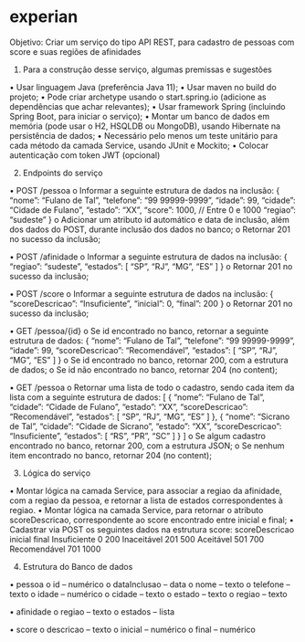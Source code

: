 # experian

Objetivo: Criar um serviço do tipo API REST, para cadastro de pessoas com score e suas regiões de afinidades 


1.	Para a construção desse serviço, algumas premissas e sugestões

•	Usar linguagem Java (preferência Java 11);
•	Usar maven no build do projeto;
•	Pode criar archetype usando o start.spring.io (adicione as dependências que achar relevantes);
•	Usar framework Spring (incluindo Spring Boot, para iniciar o serviço);
•	Montar um banco de dados em memória (pode usar o H2, HSQLDB ou MongoDB), usando Hibernate na persistência de dados;
•	Necessário pelo menos um teste unitário para cada método da camada Service, usando JUnit e Mockito;
•	Colocar autenticação com token JWT (opcional)

2.	Endpoints do serviço

•	POST /pessoa
o	Informar a seguinte estrutura de dados na inclusão:
{
	“nome”: “Fulano de Tal”,
	“telefone”: “99 99999-9999”,
	“idade”: 99,
	“cidade”: “Cidade de Fulano”,
	“estado”: “XX”,
	“score”: 1000,		// Entre 0 e 1000
	“regiao”: “sudeste”
}
o	Adicionar um atributo id automático e data de inclusão, além dos dados do POST, durante inclusão dos dados no banco;
o	Retornar 201 no sucesso da inclusão;

•	POST /afinidade
o	Informar a seguinte estrutura de dados na inclusão:
{
	“regiao”: “sudeste”,
	“estados”: [
		“SP”, 
		“RJ”, 
		“MG”, 
		“ES”
	]
}
o	Retornar 201 no sucesso da inclusão;

•	POST /score
o	Informar a seguinte estrutura de dados na inclusão:
{
	“scoreDescricao”: “Insuficiente”,
	“inicial”: 0,
	“final”: 200
}
o	Retornar 201 no sucesso da inclusão;

•	GET /pessoa/{id}
o	Se id encontrado no banco, retornar a seguinte estrutura de dados:
{
	“nome”: “Fulano de Tal”,
	“telefone”: “99 99999-9999”,
	“idade”: 99,
	“scoreDescricao”: “Recomendável”,
	“estados”: [
		“SP”, 
		“RJ”, 
		“MG”, 
		“ES”
	]
}
o	Se id encontrado no banco, retornar 200, com a estrutura de dados;
o	Se id não encontrado no banco, retornar 204 (no content);

•	GET /pessoa
o	Retornar uma lista de todo o cadastro, sendo cada item da lista com a seguinte estrutura de dados:
[
	{
		“nome”: “Fulano de Tal”,
		“cidade”: “Cidade de Fulano”,
		“estado”: “XX”,
		“scoreDescricao”: “Recomendável”,
	“estados”: [
		“SP”, 
		“RJ”, 
		“MG”, 
		“ES”
	]
	},
	{
		“nome”: “Sicrano de Tal”,
		“cidade”: “Cidade de Sicrano”,
		“estado”: “XX”,
		“scoreDescricao”: “Insuficiente”,
	“estados”: [
		“RS”, 
		“PR”, 
		“SC”
	]
	}
]
o	Se algum cadastro encontrado no banco, retornar 200, com a estrutura JSON;
o	Se nenhum item encontrado no banco, retornar 204 (no content);

3.	Lógica do serviço

•	Montar lógica na camada Service, para associar a regiao da afinidade, com a regiao da pessoa, e retornar a lista de estados correspondentes à regiao.
•	Montar lógica na camada Service, para retornar o atributo scoreDescricao, correspondente ao score encontrado entre inicial e final;
•	Cadastrar via POST os seguintes dados na estrutura score:
scoreDescricao	inicial	final
Insuficiente	0	200
Inaceitável	201	500
Aceitável	501	700
Recomendável	701	1000


4.	Estrutura do Banco de dados

•	pessoa
o	id – numérico
o	dataInclusao – data
o	nome – texto
o	telefone – texto
o	idade – numérico
o	cidade – texto
o	estado – texto
o	regiao  – texto

•	afinidade
o	regiao  – texto
o	estados – lista

•	score
o	descricao  – texto
o	inicial – numérico
o	final – numérico


